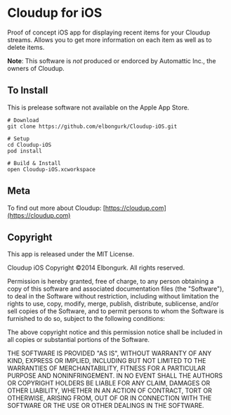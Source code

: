 # Cloudup for iOS

Proof of concept iOS app for displaying recent items for your Cloudup streams. Allows you to get more information on each item as well as to delete items.

__Note__: This software is *not* produced or endorced by Automattic Inc., the owners of Cloudup.

## To Install

This is prelease software not available on the Apple App Store.

    # Download
    git clone https://github.com/elbongurk/Cloudup-iOS.git

    # Setup
    cd Cloudup-iOS
    pod install

    # Build & Install
    open Cloudup-iOS.xcworkspace

## Meta

To find out more about Cloudup: [https://cloudup.com](https://cloudup.com)

## Copyright

This app is released under the MIT License.

Cloudup iOS Copyright ©2014 Elbongurk. All rights reserved.

Permission is hereby granted, free of charge, to any person obtaining a copy of this software and associated documentation files (the "Software"), to deal in the Software without restriction, including without limitation the rights to use, copy, modify, merge, publish, distribute, sublicense, and/or sell copies of the Software, and to permit persons to whom the Software is furnished to do so, subject to the following conditions:

The above copyright notice and this permission notice shall be included in all copies or substantial portions of the Software.

THE SOFTWARE IS PROVIDED "AS IS", WITHOUT WARRANTY OF ANY KIND, EXPRESS OR IMPLIED, INCLUDING BUT NOT LIMITED TO THE WARRANTIES OF MERCHANTABILITY, FITNESS FOR A PARTICULAR PURPOSE AND NONINFRINGEMENT. IN NO EVENT SHALL THE AUTHORS OR COPYRIGHT HOLDERS BE LIABLE FOR ANY CLAIM, DAMAGES OR OTHER LIABILITY, WHETHER IN AN ACTION OF CONTRACT, TORT OR OTHERWISE, ARISING FROM, OUT OF OR IN CONNECTION WITH THE SOFTWARE OR THE USE OR OTHER DEALINGS IN THE SOFTWARE.

